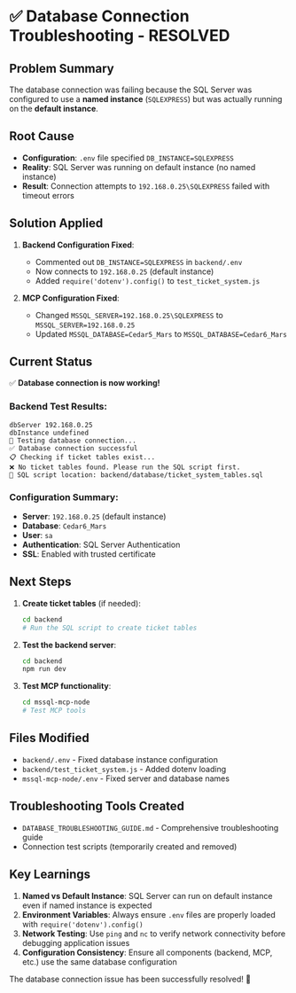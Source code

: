# ✅ Database Connection Troubleshooting - RESOLVED

## Problem Summary
The database connection was failing because the SQL Server was configured to use a **named instance** (`SQLEXPRESS`) but was actually running on the **default instance**.

## Root Cause
- **Configuration**: `.env` file specified `DB_INSTANCE=SQLEXPRESS`
- **Reality**: SQL Server was running on default instance (no named instance)
- **Result**: Connection attempts to `192.168.0.25\SQLEXPRESS` failed with timeout errors

## Solution Applied
1. **Backend Configuration Fixed**:
   - Commented out `DB_INSTANCE=SQLEXPRESS` in `backend/.env`
   - Now connects to `192.168.0.25` (default instance)
   - Added `require('dotenv').config()` to `test_ticket_system.js`

2. **MCP Configuration Fixed**:
   - Changed `MSSQL_SERVER=192.168.0.25\SQLEXPRESS` to `MSSQL_SERVER=192.168.0.25`
   - Updated `MSSQL_DATABASE=Cedar5_Mars` to `MSSQL_DATABASE=Cedar6_Mars`

## Current Status
✅ **Database connection is now working!**

### Backend Test Results:
```
dbServer 192.168.0.25
dbInstance undefined
🔌 Testing database connection...
✅ Database connection successful
📋 Checking if ticket tables exist...
❌ No ticket tables found. Please run the SQL script first.
📁 SQL script location: backend/database/ticket_system_tables.sql
```

### Configuration Summary:
- **Server**: `192.168.0.25` (default instance)
- **Database**: `Cedar6_Mars`
- **User**: `sa`
- **Authentication**: SQL Server Authentication
- **SSL**: Enabled with trusted certificate

## Next Steps
1. **Create ticket tables** (if needed):
   ```bash
   cd backend
   # Run the SQL script to create ticket tables
   ```

2. **Test the backend server**:
   ```bash
   cd backend
   npm run dev
   ```

3. **Test MCP functionality**:
   ```bash
   cd mssql-mcp-node
   # Test MCP tools
   ```

## Files Modified
- `backend/.env` - Fixed database instance configuration
- `backend/test_ticket_system.js` - Added dotenv loading
- `mssql-mcp-node/.env` - Fixed server and database names

## Troubleshooting Tools Created
- `DATABASE_TROUBLESHOOTING_GUIDE.md` - Comprehensive troubleshooting guide
- Connection test scripts (temporarily created and removed)

## Key Learnings
1. **Named vs Default Instance**: SQL Server can run on default instance even if named instance is expected
2. **Environment Variables**: Always ensure `.env` files are properly loaded with `require('dotenv').config()`
3. **Network Testing**: Use `ping` and `nc` to verify network connectivity before debugging application issues
4. **Configuration Consistency**: Ensure all components (backend, MCP, etc.) use the same database configuration

The database connection issue has been successfully resolved! 🎉

